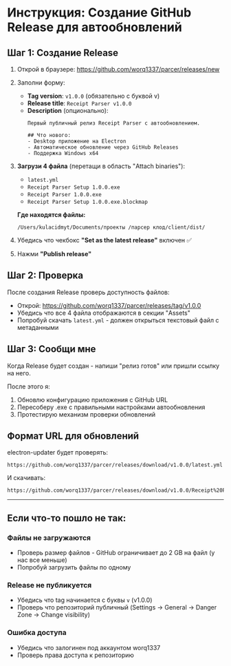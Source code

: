 # Инструкция: Создание GitHub Release для автообновлений

## Шаг 1: Создание Release

1. Открой в браузере: https://github.com/worq1337/parcer/releases/new

2. Заполни форму:
   - **Tag version**: `v1.0.0` (обязательно с буквой v)
   - **Release title**: `Receipt Parser v1.0.0`
   - **Description** (опционально):
     ```
     Первый публичный релиз Receipt Parser с автообновлением.

     ## Что нового:
     - Desktop приложение на Electron
     - Автоматическое обновление через GitHub Releases
     - Поддержка Windows x64
     ```

3. **Загрузи 4 файла** (перетащи в область "Attach binaries"):
   - `latest.yml`
   - `Receipt Parser Setup 1.0.0.exe`
   - `Receipt Parser 1.0.0.exe`
   - `Receipt Parser Setup 1.0.0.exe.blockmap`

   **Где находятся файлы:**
   ```
   /Users/kulacidmyt/Documents/проекты /парсер клод/client/dist/
   ```

4. Убедись что чекбокс **"Set as the latest release"** включен ✅

5. Нажми **"Publish release"**

## Шаг 2: Проверка

После создания Release проверь доступность файлов:

- Открой: https://github.com/worq1337/parcer/releases/tag/v1.0.0
- Убедись что все 4 файла отображаются в секции "Assets"
- Попробуй скачать `latest.yml` - должен открыться текстовый файл с метаданными

## Шаг 3: Сообщи мне

Когда Release будет создан - напиши "релиз готов" или пришли ссылку на него.

После этого я:
1. Обновлю конфигурацию приложения с GitHub URL
2. Пересоберу .exe с правильными настройками автообновления
3. Протестирую механизм проверки обновлений

## Формат URL для обновлений

electron-updater будет проверять:
```
https://github.com/worq1337/parcer/releases/download/v1.0.0/latest.yml
```

И скачивать:
```
https://github.com/worq1337/parcer/releases/download/v1.0.0/Receipt%20Parser%20Setup%201.0.0.exe
```

---

## Если что-то пошло не так:

### Файлы не загружаются
- Проверь размер файлов - GitHub ограничивает до 2 GB на файл (у нас все меньше)
- Попробуй загрузить файлы по одному

### Release не публикуется
- Убедись что tag начинается с буквы `v` (v1.0.0)
- Проверь что репозиторий публичный (Settings → General → Danger Zone → Change visibility)

### Ошибка доступа
- Убедись что залогинен под аккаунтом worq1337
- Проверь права доступа к репозиторию
